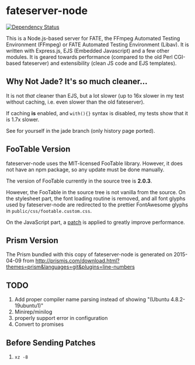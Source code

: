 fateserver-node
===============

[![Dependency Status](https://img.shields.io/david/TimothyGu/fateserver-node.svg?style=flat)](https://david-dm.org/TimothyGu/fateserver-node)

This is a Node.js-based server for FATE, the FFmpeg Automated Testing
Environment (FFmpeg) or FATE Automated Testing Environment (Libav). It is
written with Express.js, EJS (Embedded Javascript) and a few other modules. It
is geared towards performance (compared to the old Perl CGI-based fateserver)
and extensibility (clean JS code and EJS templates).

Why Not Jade? It's so much cleaner...
-------------------------------------

It is not *that* cleaner than EJS, but a lot slower (up to 16x slower in my
test without caching, i.e. even slower than the old fateserver).

If caching **is** enabled, and `with(){}` syntax is disabled, my tests show
that it is 1.7x slower.

See for yourself in the jade branch (only history page ported).

FooTable Version
----------------

fateserver-node uses the MIT-licensed FooTable library. However, it does not
have an npm package, so any update must be done manually.

The version of FooTable currently in the source tree is **2.0.3**.

However, the FooTable in the source tree is not vanilla from the source. On the
stylesheet part, the font loading routine is removed, and all font glyphs used
by fateserver-node are redirected to the prettier FontAwesome glyphs in
`public/css/footable.custom.css`.

On the JavaScript part, a [patch](https://github.com/TimothyGu/fateserver-node/commit/5684db8648f457e5358127f0543e701436a36af0)
is applied to greatly improve performance.

Prism Version
-------------

The Prism bundled with this copy of fateserver-node is generated on 2015-04-09
from http://prismjs.com/download.html?themes=prism&languages=git&plugins=line-numbers

TODO
----

1. Add proper compiler name parsing instead of showing
   "(Ubuntu 4.8.2-19ubuntu1)"
2. Minirep/minilog
3. properly support error in configuration
4. Convert to promises

Before Sending Patches
----------------------

1. `xz -8`
